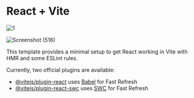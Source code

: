 # React + Vite
![1](https://github.com/JafirRehman/codehelp_practice_projects/assets/131444360/1a13c434-ed72-46d9-9e1e-7de4468599cd)

![Screenshot (516)](https://github.com/JafirRehman/codehelp_practice_projects/assets/131444360/171dda2d-af94-41cc-b7a9-b89762c19c2f)



This template provides a minimal setup to get React working in Vite with HMR and some ESLint rules.

Currently, two official plugins are available:

- [@vitejs/plugin-react](https://github.com/vitejs/vite-plugin-react/blob/main/packages/plugin-react/README.md) uses [Babel](https://babeljs.io/) for Fast Refresh
- [@vitejs/plugin-react-swc](https://github.com/vitejs/vite-plugin-react-swc) uses [SWC](https://swc.rs/) for Fast Refresh
